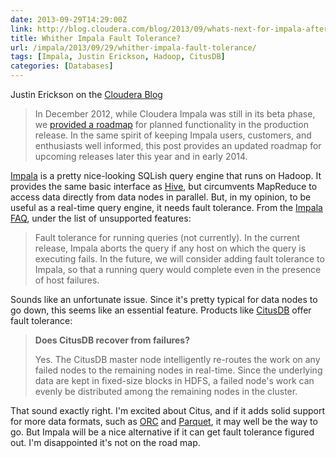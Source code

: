 ```yaml
--- 
date: 2013-09-29T14:29:00Z
link: http://blog.cloudera.com/blog/2013/09/whats-next-for-impala-after-release-1-1/
title: Whither Impala Fault Tolerance?
url: /impala/2013/09/29/whither-impala-fault-tolerance/
tags: [Impala, Justin Erickson, Hadoop, CitusDB]
categories: [Databases]
---
```


Justin Erickson on the [Cloudera Blog]

> In December 2012, while Cloudera Impala was still in its beta phase, we
> [provided a roadmap](http://blog.cloudera.com/blog/2012/12/whats-next-for-cloudera-impala/)
> for planned functionality in the production release. In the same spirit of
> keeping Impala users, customers, and enthusiasts well informed, this post
> provides an updated roadmap for upcoming releases later this year and in early
> 2014.

[Impala] is a pretty nice-looking SQLish query engine that runs on Hadoop. It
provides the same basic interface as [Hive], but circumvents MapReduce to
access data directly from data nodes in parallel. But, in my opinion, to be
useful as a real-time query engine, it needs fault tolerance. From the
[Impala FAQ], under the list of unsupported features:

> Fault tolerance for running queries (not currently). In the current release,
> Impala aborts the query if any host on which the query is executing fails. In
> the future, we will consider adding fault tolerance to Impala, so that a
> running query would complete even in the presence of host failures.

Sounds like an unfortunate issue. Since it's pretty typical for data nodes to
go down, this seems like an essential feature. Products like [CitusDB] offer
fault tolerance:

> **Does CitusDB recover from failures?**
> 
> Yes. The CitusDB master node intelligently re-routes the work on any failed
> nodes to the remaining nodes in real-time. Since the underlying data are kept
> in fixed-size blocks in HDFS, a failed node's work can evenly be distributed
> among the remaining nodes in the cluster.

That sound exactly right. I'm excited about Citus, and if it adds solid
support for more data formats, such as [ORC] and [Parquet], it may well be the
way to go. But Impala will be a nice alternative if it can get fault tolerance
figured out. I'm disappointed it's not on the road map.

[Cloudera Blog]: http://blog.cloudera.com/
[Impala]: http://www.cloudera.com/content/cloudera/en/products/cdh/impala.html
[Hive]: http://hive.apache.org/
[Impala FAQ]: http://www.cloudera.com/content/cloudera-content/cloudera-docs/Impala/latest/Cloudera-Impala-Frequently-Asked-Questions/Cloudera-Impala-Frequently-Asked-Questions.html
[CitusDB]: http://citusdata.com/docs/sql-on-hadoop "CitusDB SQL on Hadoop"
[ORC]: http://docs.hortonworks.com/HDPDocuments/HDP2/HDP-2.0.0.2/ds_Hive/orcfile.html "ORC File Format"
[Parquet]: http://parquet.io/ "Parquet is a columnar storage format for Hadoop."

